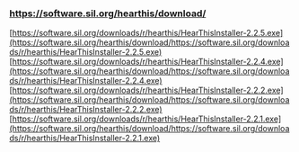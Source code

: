 ### https://software.sil.org/hearthis/download/
[https://software.sil.org/downloads/r/hearthis/HearThisInstaller-2.2.5.exe](https://software.sil.org/hearthis/download/https://software.sil.org/downloads/r/hearthis/HearThisInstaller-2.2.5.exe)  
[https://software.sil.org/downloads/r/hearthis/HearThisInstaller-2.2.4.exe](https://software.sil.org/hearthis/download/https://software.sil.org/downloads/r/hearthis/HearThisInstaller-2.2.4.exe)  
[https://software.sil.org/downloads/r/hearthis/HearThisInstaller-2.2.2.exe](https://software.sil.org/hearthis/download/https://software.sil.org/downloads/r/hearthis/HearThisInstaller-2.2.2.exe)  
[https://software.sil.org/downloads/r/hearthis/HearThisInstaller-2.2.1.exe](https://software.sil.org/hearthis/download/https://software.sil.org/downloads/r/hearthis/HearThisInstaller-2.2.1.exe)  
